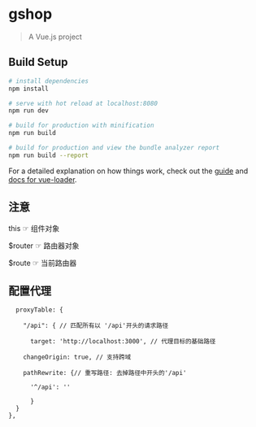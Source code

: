 # gshop

> A Vue.js project

## Build Setup

``` bash
# install dependencies
npm install

# serve with hot reload at localhost:8080
npm run dev

# build for production with minification
npm run build

# build for production and view the bundle analyzer report
npm run build --report
```

For a detailed explanation on how things work, check out the [guide](http://vuejs-templates.github.io/webpack/) and [docs for vue-loader](http://vuejs.github.io/vue-loader).

## 注意
this ☞ 组件对象

$router ☞ 路由器对象

$route ☞ 当前路由器

## 配置代理

	  proxyTable: {

 	    "/api": { // 匹配所有以 '/api'开头的请求路径

	      target: 'http://localhost:3000', // 代理目标的基础路径

        changeOrigin: true, // 支持跨域

        pathRewrite: {// 重写路径: 去掉路径中开头的'/api'

          '^/api': ''

          }
      }
    },

